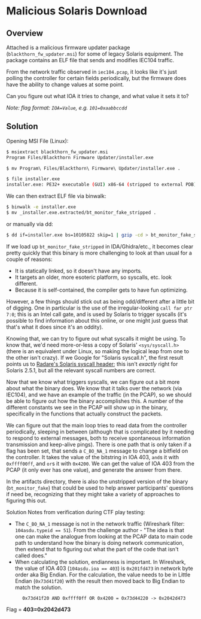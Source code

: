 # Malicious Solaris Download

## Overview

Attached is a malicious firmware updater package (`blackthorn_fw_updater.msi`) for some of legacy Solaris equipment. The package contains an ELF file that sends and modifies IEC104 traffic.

From the network traffic observed in `iec104.pcap`, it looks like it's just polling the controller for certain fields periodically, but the firmware does have the ability to change values at some point.

Can you figure out what IOA it tries to change, and what value it sets it to?

*Note: flag format: `IOA=Value`, e.g. `101=0xaabbccdd`*

## Solution

Opening MSI File (Linux):

```bash
$ msiextract blackthorn_fw_updater.msi 
Program Files/Blackthorn Firmware Updater/installer.exe

$ mv Program\ Files/Blackthorn\ Firmware\ Updater/installer.exe .

$ file installer.exe 
installer.exe: PE32+ executable (GUI) x86-64 (stripped to external PDB), for MS Windows 
```

We can then extract ELF file via binwalk:

```bash
$ binwalk -e installer.exe
$ mv _installer.exe.extracted/bt_monitor_fake_stripped .
```

or manually via dd:

```bash
$ dd if=installer.exe bs=10105822 skip=1 | gzip -cd > bt_monitor_fake_stripped
```

If we load up `bt_monitor_fake_stripped` in IDA/Ghidra/etc., it becomes clear pretty quickly that this binary is more challenging to look at than usual for a couple of reasons:

* It is statically linked, so it doesn't have any imports.
* It targets an older, more esoteric platform, so syscalls, etc. look different.
* Because it is self-contained, the compiler gets to have fun optimizing.

However, a few things should stick out as being odd/different after a little bit of digging. One in particular is the use of the irregular-looking `call far ptr 7:0`; this is an Intel call gate, and is used by Solaris to trigger syscalls (it's possible to find information about this online, or one might just guess that that's what it does since it's an oddity).

Knowing that, we can try to figure out what syscalls it might be using. To know that, we'd need more-or-less a copy of Solaris' `<sys/syscall.h>` (there is an equivalent under Linux, so making the logical leap from one to the other isn't crazy). If we Google for "Solaris syscall.h", the first result points us to [Radare's Solaris syscall header][syscall.h]; this isn't *exactly* right for Solaris 2.5.1, but all the relevant syscall numbers are correct.

Now that we know what triggers syscalls, we can figure out a bit more about what the binary does. We know that it talks over the network (via IEC104), and we have an example of the traffic (in the PCAP), so we should be able to figure out how the binary accomplishes this. A number of the different constants we see in the PCAP will show up in the binary, specifically in the functions that actually construct the packets.

We can figure out that the main loop tries to read data from the controller periodically, sleeping in between (although that is complicated by it needing to respond to external messages, both to receive spontaneous information transmission and keep-alive pings). There is one path that is only taken if a flag has been set, that sends a `C_BO_NA_1` message to change a bitfield on the controller. It takes the value of the bitstring in IOA 403, `and`s it with `0xffff00ff`, and `or`s it with `0x4200`. We can get the value of IOA 403 from the PCAP (it only ever has one value), and generate the answer from there.

In the artifacts directory, there is also the unstripped version of the binary (`bt_monitor_fake`) that could be used to help answer participants' questions if need be, recognizing that they might take a variety of approaches to figuring this out.

Solution Notes from verification during CTF play testing:
* The `C_BO_NA_1` message is not in the network traffic (Wireshark filter: `104asdu.typeid == 51`).  From the challenge author - "The idea is that one can make the analogue from looking at the PCAP data to main code path to understand how the binary is doing network communication, then extend that to figuring out what the part of the code that isn't called does."
* When calculating the solution, endianness is important.  In Wireshark, the value of IOA 403 (`104asdu.ioa == 403`) is `0x201fd473` in network byte order aka Big Endian.  For the calculation, the value needs to be in Little Endian (`0x73d41f20`) with the result then moved back to Big Endian to match the solution.

```
      0x73d41f20 AND 0xffff0ff OR 0x4200 = 0x73d44220 -> 0x2042d473
```

[syscall.h]: https://github.com/radare/radare/blob/master/doc/xtra/solaris-sys-syscall.h

Flag = **403=0x2042d473**